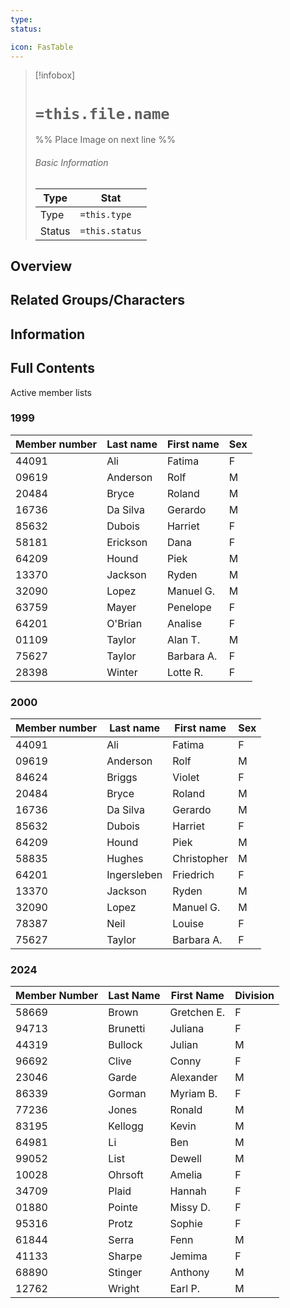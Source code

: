 ```yaml
---
type:
status:

icon: FasTable
---
```


> [!infobox]
> # `=this.file.name`
> %% Place Image on next line %%
> ###### Basic Information
> Type |  Stat |
> ---|---|
> Type | `=this.type` |
> Status | `=this.status` |
## Overview

## Related Groups/Characters

## Information

## Full Contents
Active member lists

### 1999

| Member number | Last name | First name | Sex |
| ------------- | --------- | ---------- | --- |
| 44091         | Ali       | Fatima     | F   |
| 09619         | Anderson  | Rolf       | M   |
| 20484         | Bryce     | Roland     | M   |
| 16736         | Da Silva  | Gerardo    | M   |
| 85632         | Dubois    | Harriet    | F   |
| 58181         | Erickson  | Dana       | F   |
| 64209         | Hound     | Piek       | M   |
| 13370         | Jackson   | Ryden      | M   |
| 32090         | Lopez     | Manuel G.  | M   |
| 63759         | Mayer     | Penelope   | F   |
| 64201         | O'Brian   | Analise    | F   |
| 01109         | Taylor    | Alan T.    | M   |
| 75627         | Taylor    | Barbara A. | F   |
| 28398         | Winter    | Lotte R.   | F   |
### 2000

| Member number | Last name   | First name  | Sex |
| ------------- | ----------- | ----------- | --- |
| 44091         | Ali         | Fatima      | F   |
| 09619         | Anderson    | Rolf        | M   |
| 84624         | Briggs      | Violet      | F   |
| 20484         | Bryce       | Roland      | M   |
| 16736         | Da Silva    | Gerardo     | M   |
| 85632         | Dubois      | Harriet     | F   |
| 64209         | Hound       | Piek        | M   |
| 58835         | Hughes      | Christopher | M   |
| 64201         | Ingersleben | Friedrich   | F   |
| 13370         | Jackson     | Ryden       | M   |
| 32090         | Lopez       | Manuel G.   | M   |
| 78387         | Neil        | Louise      | F   |
| 75627         | Taylor      | Barbara A.  | F   |
### 2024

| Member Number | Last Name | First Name  | Division |
| ------------- | --------- | ----------- | -------- |
| 58669         | Brown     | Gretchen E. | F        |
| 94713         | Brunetti  | Juliana     | F        |
| 44319         | Bullock   | Julian      | M        |
| 96692         | Clive     | Conny       | F        |
| 23046         | Garde     | Alexander   | M        |
| 86339         | Gorman    | Myriam B.   | F        |
| 77236         | Jones     | Ronald      | M        |
| 83195         | Kellogg   | Kevin       | M        |
| 64981         | Li        | Ben         | M        |
| 99052         | List      | Dewell      | M        |
| 10028         | Ohrsoft   | Amelia      | F        |
| 34709         | Plaid     | Hannah      | F        |
| 01880         | Pointe    | Missy D.    | F        |
| 95316         | Protz     | Sophie      | F        |
| 61844         | Serra     | Fenn        | M        |
| 41133         | Sharpe    | Jemima      | F        |
| 68890         | Stinger   | Anthony     | M        |
| 12762         | Wright    | Earl P.     | M        |
